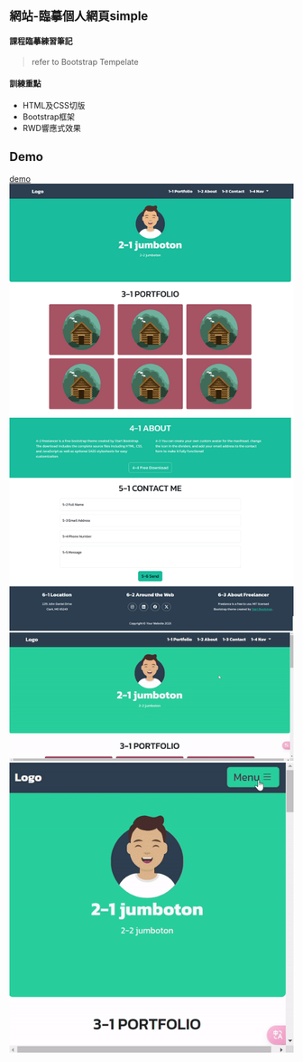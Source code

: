## 網站-臨摹個人網頁simple

#### 課程臨摹練習筆記
> refer to Bootstrap Tempelate

#### 訓練重點
  - HTML及CSS切版
  - Bootstrap框架
  - RWD響應式效果

## Demo
[demo](https://1-08-personal-simple.pages.dev/)
![demo1](demo1.png)
![demo2](demo2.gif)
![demo3](demo3.gif)